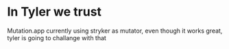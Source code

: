 # In Tyler we trust

Mutation.app currently using stryker as mutator, even though it works great, tyler is going to challange with that
